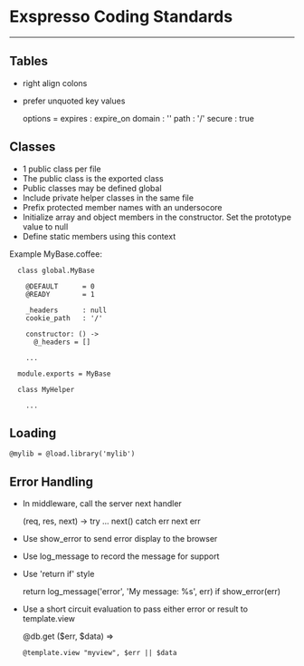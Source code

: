 # Exspresso Coding Standards
---

## Tables

  * right align colons
  * prefer unquoted key values


    options =
      expires : expire_on
      domain  : ''
      path    : '/'
      secure  : true


## Classes

  * 1 public class per file
  * The public class is the exported class
  * Public classes may be defined global
  * Include private helper classes in the same file
  * Prefix protected member names with an undersocore
  * Initialize array and object members in the constructor. Set the prototype value to null
  * Define static members using this context

  Example MyBase.coffee:

      class global.MyBase

        @DEFAULT      = 0
        @READY        = 1

        _headers      : null
        cookie_path   : '/'

        constructor: () ->
          @_headers = []

        ...

      module.exports = MyBase

      class MyHelper

        ...


## Loading


    @mylib = @load.library('mylib')



## Error Handling

  * In middleware, call the server next handler


      (req, res, next) ->
        try
          ...
          next()
        catch err
          next err

  * Use show_error to send error display to the browser
  * Use log_message to record the message for support
  * Use 'return if' style


      return log_message('error', 'My message: %s', err) if show_error(err)

  * Use a short circuit evaluation to pass either error or result to template.view


      @db.get ($err, $data) =>

        @template.view "myview", $err || $data




